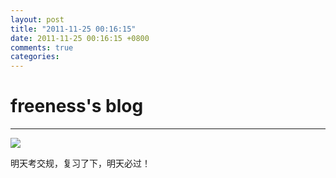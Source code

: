 ```yaml
---
layout: post
title: "2011-11-25 00:16:15"
date: 2011-11-25 00:16:15 +0800
comments: true
categories: 
---
```


# freeness's blog

----------

![](http://okqmqrbgo.bkt.clouddn.com/201111250016151.jpg)

>
明天考交规，复习了下，明天必过！